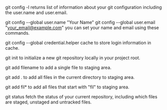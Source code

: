 git config -l
    returns list of information about your git configuration including the user.name and user.email.

git config --global user.name "Your Name"
git config --global user.email "your_email@example.com"
    you can set your name and email using these commands.

git config --global credential.helper cache
    to store login information in cache.

git init
    to initialize a new git repository locally in your project root.

git add filename
    to add a single file to staging area.

git add .
    to add all files in the current directory to staging area.

git add fil*
    to add all files that start with "fil" to staging area.

git status
    fetch the status of your current repository, including which files are staged, unstaged and untracked files.

